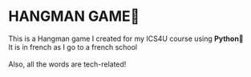 # HANGMAN GAME📝
This is a Hangman game I created for my ICS4U course using **Python**🐍 <br>
It is in french as I go to a french school <br>
<br>
Also, all the words are tech-related!
